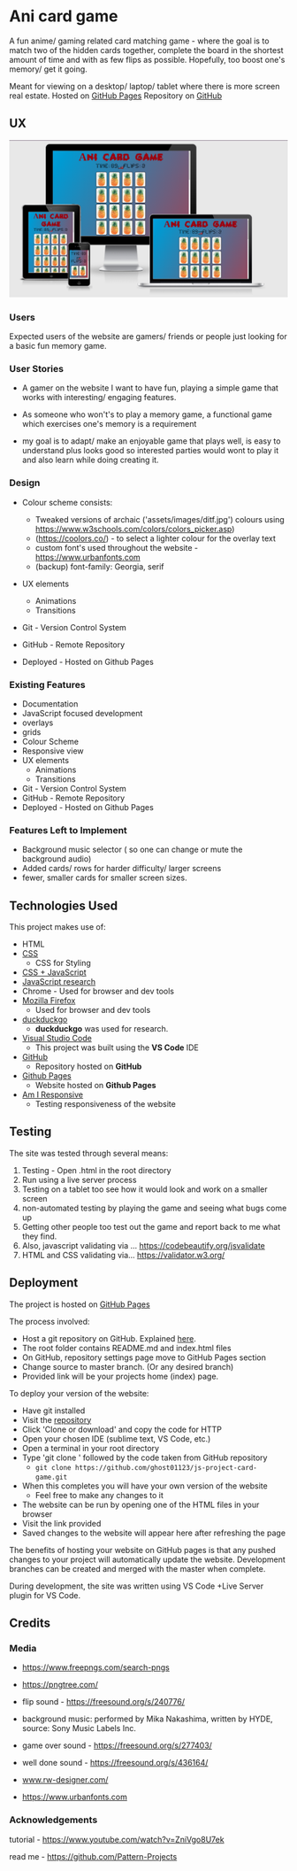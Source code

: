 # Ani card game

A fun anime/ gaming related card matching game -
where the goal is to match two of the hidden cards together, complete the board in the shortest amount of time and with as few flips as possible.
Hopefully, too boost one's memory/ get it going.

Meant for viewing on a desktop/ laptop/ tablet where there is more screen real estate.
Hosted on [GitHub Pages](https://ghost01123.github.io/js-project-card-game/index.html)
Repository on [GitHub](https://github.com/ghost01123/js-project-card-game)

## UX
![Responsive Views of Home Page](docs/Screenshot-responsiveness.png)


### Users 
Expected users of the website are gamers/ friends or people just looking for a basic fun memory game.

### User Stories
- A gamer on the website I want to have fun, playing a simple game that works with interesting/ engaging features.

- As someone who won't's to play a memory game, a functional game which exercises one's memory is a requirement 

- my goal is to adapt/ make an enjoyable game that plays well, is easy to understand plus looks good so interested parties would wont to play it and also learn while doing creating it. 

### Design
- Colour scheme consists:
    - Tweaked versions of archaic ('assets/images/ditf.jpg') colours using https://www.w3schools.com/colors/colors_picker.asp)
    - (https://coolors.co/) - to select a lighter colour for the overlay text
    - custom font's used throughout the website - https://www.urbanfonts.com
    - (backup) font-family: Georgia, serif

- UX elements
    - Animations
    - Transitions
- Git - Version Control System
- GitHub - Remote Repository
- Deployed - Hosted on Github Pages

### Existing Features
- Documentation 
- JavaScript focused development
- overlays
- grids
- Colour Scheme
- Responsive view
- UX elements
    - Animations
    - Transitions
- Git - Version Control System
- GitHub - Remote Repository
- Deployed - Hosted on Github Pages


### Features Left to Implement
- Background music selector ( so one can change or mute the background audio)
- Added cards/ rows for harder difficulty/ larger screens 
- fewer, smaller cards for smaller screen sizes.

## Technologies Used

This project makes use of:
- HTML
- [CSS](https://developer.mozilla.org/en-US/docs/Web/CSS)
    - CSS for Styling
- [CSS + JavaScript](https://www.w3schools.com/jsref/)
- [JavaScript research](https://stackoverflow.com/)
- Chrome - Used for browser and dev tools
- [Mozilla Firefox](https://www.mozilla.org/en-US/firefox/new)
    - Used for browser and dev tools
- [duckduckgo](https://duckduckgo.com/)
    - **duckduckgo** was used for research.
- [Visual Studio Code](https://code.visualstudio.com/)
    - This project was built using the **VS Code** IDE
- [GitHub](https://github.com/)
    - Repository hosted on **GitHub**
- [Github Pages](https://pattern-projects.github.io/oireachtas-ifd-project/)
    - Website hosted on **Github Pages**
- [Am I Responsive](http://ami.responsivedesign.is)
    - Testing responsiveness of the website

## Testing

The site was tested through several means:
 
1. Testing - Open .html in the root directory
2. Run using a live server process
3. Testing on a tablet too see how it would look and work on a smaller screen
4. non-automated testing by playing the game and seeing what bugs come up
5. Getting other people too test out the game and report back to me what they find. 
6. Also, javascript validating via ... https://codebeautify.org/jsvalidate 
7. HTML and CSS validating via... https://validator.w3.org/


## Deployment

The project is hosted on [GitHub Pages](https://ghost01123.github.io/js-project-card-game/index.html)

The process involved:
- Host a git repository on GitHub. Explained [here](https://help.github.com/en/articles/create-a-repo).
- The root folder contains README.md and index.html files
- On GitHub, repository settings page move to GitHub Pages section
- Change source to master branch. (Or any desired branch)
- Provided link will be your projects home (index) page.
 
To deploy your version of the website:
- Have git installed
- Visit the [repository]([GitHub](https://github.com/ghost01123/js-project-card-game))
- Click 'Clone or download' and copy the code for HTTP
- Open your chosen IDE (sublime text, VS Code, etc.)
- Open a terminal in your root directory
- Type 'git clone ' followed by the code taken from GitHub repository
    - ```git clone https://github.com/ghost01123/js-project-card-game.git```
- When this completes you will have your own version of the website
    - Feel free to make any changes to it
- The website can be run by opening one of the HTML files in your browser
- Visit the link provided
- Saved changes to the website will appear here after refreshing the page

The benefits of hosting your website on GitHub pages is that any pushed changes to your project will automatically update the website. Development branches can be created and merged with the master when complete.

During development, the site was written using VS Code +Live Server plugin for VS Code.


## Credits

### Media
- https://www.freepngs.com/search-pngs
- https://pngtree.com/
- flip sound - https://freesound.org/s/240776/

- background music: performed by Mika Nakashima, written by HYDE, source: Sony Music Labels Inc.

- game over sound - https://freesound.org/s/277403/

- well done sound - https://freesound.org/s/436164/

- www.rw-designer.com/

- https://www.urbanfonts.com

### Acknowledgements
tutorial - 
https://www.youtube.com/watch?v=ZniVgo8U7ek

read me - 
https://github.com/Pattern-Projects
